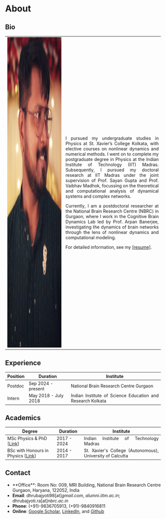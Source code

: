 # About

## Bio
<table style="width:100%">
<tr>
<td><img src="img/dp.jpeg" width="2700" height="1000"></td>
<td>
<div align="justify">
<p>
I pursued my undergraduate studies in Physics at St. Xavier’s College Kolkata, with elective courses on nonlinear dynamics and numerical methods. I went on to complete my postgraduate degree in Physics at the Indian Institute of Technology (IIT) Madras. Subsequently, I pursued my doctoral research at IIT Madras under the joint supervision of Prof. Sayan Gupta and Prof. Vaibhav Madhok, focussing on the theoretical and computational analysis of dynamical systems and complex networks.</p>

<p>
Currently, I am a postdoctoral researcher at the National Brain Research Centre (NBRC) in Gurgaon, where I work in the Cognitive Brain Dynamics Lab led by Prof. Arpan Banerjee, investigating the dynamics of brain networks through the lens of nonlinear dynamics and computational modeling.
</p>

<p>
For detailed information, see my <a href="https://drive.google.com/file/d/1pDmqyZtTw7QiOCLzVDtpZioT9_SFtdWR/view">[resume]</a>.
</p>
</div></td>
</tr>
</table>


## Experience

| Position | Duration | Institute |
| ---------| ---------| ----------|
| Postdoc | Sep 2024 - present | <div align="justify">National Brain Research Centre Gurgaon</div> |
| Intern | May 2018 - July 2018 | <div align="justify">Indian Institute of Science Education and Research Kolkata</div> |

## Academics

| Degree | Duration | Institute |
| ---------| ---------| ----------|
| MSc Physics & PhD [[Link](PhD.md)] | 2017 - 2024 |  <div align="justify">Indian Institute of Technology Madras</div>  |
| BSc with Honours in Physics [[Link](https://drive.google.com/file/d/1kzH1EiCFbbcnvpbOTWJMMhiCC53tkvDD/view?usp=sharing)] | 2014 - 2017 | <div align="justify">St. Xavier's College (Autonomous), University of Calcutta</div> |



## Contact

- <div align="justify">**Office**: Room No: 009, MRI Building, National Brain Research Centre Gurgaon, Haryana, 122052, India</div>
- **Email**: dhrubajyoti98[at]_gmail.com_, _alumni.iitm.ac.in_; dhrubajyoti.ra[at]_nbrc.ac.in_
- **Phone**: (+91)-9836705913, (+91)-9840916811
- **Online**: [Google Scholar](https://scholar.google.co.in/citations?user=2OR7h7kAAAAJ&hl=en), [LinkedIn](https://www.linkedin.com/in/dhrubajyoti-biswas/), and [Github](https://github.com/dhrubajyoti98)
